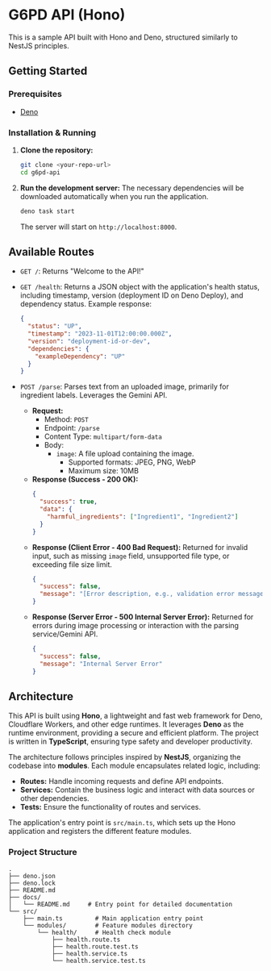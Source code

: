 # G6PD API (Hono)

This is a sample API built with Hono and Deno, structured similarly to NestJS principles.

## Getting Started

### Prerequisites

- [Deno](https://deno.land/)

### Installation & Running

1.  **Clone the repository:**

    ```bash
    git clone <your-repo-url>
    cd g6pd-api
    ```

2.  **Run the development server:**
    The necessary dependencies will be downloaded automatically when you run the application.
    ```bash
    deno task start
    ```
    The server will start on `http://localhost:8000`.

## Available Routes

- `GET /`: Returns "Welcome to the API!"
- `GET /health`: Returns a JSON object with the application's health status, including timestamp, version (deployment ID on Deno Deploy), and dependency status. Example response:

  ```json
  {
    "status": "UP",
    "timestamp": "2023-11-01T12:00:00.000Z",
    "version": "deployment-id-or-dev",
    "dependencies": {
      "exampleDependency": "UP"
    }
  }
  ```

- `POST /parse`: Parses text from an uploaded image, primarily for ingredient labels. Leverages the Gemini API.
  - **Request:**
    - Method: `POST`
    - Endpoint: `/parse`
    - Content Type: `multipart/form-data`
    - Body:
      - `image`: A file upload containing the image.
        - Supported formats: JPEG, PNG, WebP
        - Maximum size: 10MB
  - **Response (Success - 200 OK):**
    ```json
    {
      "success": true,
      "data": {
        "harmful_ingredients": ["Ingredient1", "Ingredient2"]
      }
    }
    ```
  - **Response (Client Error - 400 Bad Request):**
    Returned for invalid input, such as missing `image` field, unsupported file type, or exceeding file size limit.
    ```json
    {
      "success": false,
      "message": "[Error description, e.g., validation error message]"
    }
    ```
  - **Response (Server Error - 500 Internal Server Error):**
    Returned for errors during image processing or interaction with the parsing service/Gemini API.
    ```json
    {
      "success": false,
      "message": "Internal Server Error"
    }
    ```

## Architecture

This API is built using **Hono**, a lightweight and fast web framework for Deno, Cloudflare Workers, and other edge runtimes. It leverages **Deno** as the runtime environment, providing a secure and efficient platform. The project is written in **TypeScript**, ensuring type safety and developer productivity.

The architecture follows principles inspired by **NestJS**, organizing the codebase into **modules**. Each module encapsulates related logic, including:

- **Routes:** Handle incoming requests and define API endpoints.
- **Services:** Contain the business logic and interact with data sources or other dependencies.
- **Tests:** Ensure the functionality of routes and services.

The application's entry point is `src/main.ts`, which sets up the Hono application and registers the different feature modules.

### Project Structure

```
.
├── deno.json
├── deno.lock
├── README.md
├── docs/
│   └── README.md     # Entry point for detailed documentation
└── src/
    ├── main.ts         # Main application entry point
    └── modules/        # Feature modules directory
        └── health/     # Health check module
            ├── health.route.ts
            ├── health.route.test.ts
            ├── health.service.ts
            └── health.service.test.ts
```
